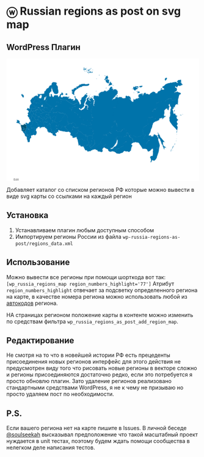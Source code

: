 
ⓦ Russian regions as post on svg map  
=======================  
  
## WordPress Плагин  
<img width='880' src="screenshot-1.png" title='Russian regions as post on svg map' alt='Russian regions as post on svg map' align='center'>  
  
Добавляет каталог со списком регионов РФ которые можно вывести в виде svg карты  со ссылками на каждый регион
  
## Установка  

 1. Устанавливаем плагин любым доступным способом
 2. Импортируем регионы России из файла `wp-russia-regions-as-post/regions_data.xml`
 
## Использование 
Можно вывести все регионы при помощи шорткода вот так:
`[wp_russia_regions_map region_numbers_highlight='77']`
Атрибут `region_numbers_highlight` отвечает за подсветку определенного региона на карте, в качестве номера региона можно использовать любой из  [автокодов](https://ru.wikipedia.org/wiki/%D0%A0%D0%B5%D0%B3%D0%B8%D1%81%D1%82%D1%80%D0%B0%D1%86%D0%B8%D0%BE%D0%BD%D0%BD%D1%8B%D0%B5_%D0%B7%D0%BD%D0%B0%D0%BA%D0%B8_%D1%82%D1%80%D0%B0%D0%BD%D1%81%D0%BF%D0%BE%D1%80%D1%82%D0%BD%D1%8B%D1%85_%D1%81%D1%80%D0%B5%D0%B4%D1%81%D1%82%D0%B2_%D0%B2_%D0%A0%D0%BE%D1%81%D1%81%D0%B8%D0%B8) региона.

НА страницах регионом положение карты в контенте можно изменить по средствам фильтра `wp_russia_regions_as_post_add_region_map`.

## Редактирование

Не смотря на то что в новейшей истории РФ есть прецеденты присоединения новых регионов интерфейс для этого действия не предусмотрен виду того что рисовать новые регионы в векторе сложно и регионы присоединяются достаточно редко, если это потребуется я просто обновлю плагин. Зато удаление регионов реализовано стандартными средствами WordPress, я не к чему не призываю но просто удаляем пост по необходимости.

## P.S.

Если вашего региона нет на карте пишите в Issues.
В личной беседе [@soulseekah](https://github.com/soulseekah) высказывал предположение что такой масштабный проект нуждается в unit тестах, поэтому будем ждать помощи сообщества в нелегком деле написания тестов.
